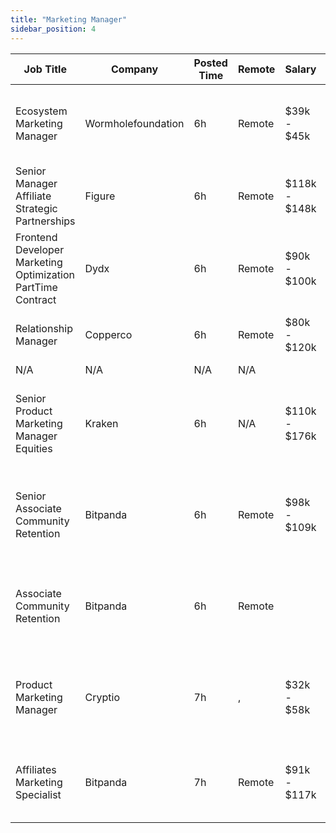 ```yaml
---
title: "Marketing Manager"
sidebar_position: 4
---
```


| Job Title | Company | Posted Time | Remote | Salary | Tags | Apply Link |
|-----------|---------|-------------|--------|--------|------|------------|
| Ecosystem Marketing Manager | Wormholefoundation | 6h | Remote | $39k - $45k | marketing manager, marketing, non tech, blockchain, crypto | [Apply](https://web3.career/ecosystem-marketing-manager-wormholefoundation/106741) |
| Senior Manager Affiliate Strategic Partnerships | Figure | 6h | Remote | $118k - $148k | affiliate, marketing, non tech, partnership, sales | [Apply](https://web3.career/senior-manager-affiliate-strategic-partnerships-figure/106731) |
| Frontend Developer Marketing Optimization PartTime Contract | Dydx | 6h | Remote | $90k - $100k | dev, front end, marketing, non tech, part time | [Apply](https://web3.career/frontend-developer-marketing-optimization-part-time-contract-dydx/106718) |
| Relationship Manager | Copperco | 6h | Remote | $80k - $120k | marketing, non tech, blockchain, crypto, defi | [Apply](https://web3.career/relationship-manager-copperco/105562) |
| N/A | N/A | N/A | N/A |  |  | [Apply](https://web3.career/metana) |
| Senior Product Marketing Manager Equities | Kraken | 6h | N/A | $110k - $176k | marketing manager, marketing, non tech, product marketing, senior | [Apply](https://web3.career/senior-product-marketing-manager-equities-kraken/106715) |
| Senior Associate Community Retention | Bitpanda | 6h | Remote | $98k - $109k | marketing, non tech, product manager, community manager, senior | [Apply](https://web3.career/senior-associate-community-retention-bitpanda/105555) |
| Associate Community Retention | Bitpanda | 6h | Remote |  | marketing, non tech, product manager, community manager, crypto | [Apply](https://web3.career/associate-community-retention-bitpanda/105554) |
| Product Marketing Manager | Cryptio | 7h | , | $32k - $58k | marketing manager, marketing, non tech, product marketing, crypto | [Apply](https://web3.career/product-marketing-manager-cryptio/106702) |
| Affiliates Marketing Specialist | Bitpanda | 7h | Remote | $91k - $117k | marketing specialist, marketing, non tech, crypto, bitcoin | [Apply](https://web3.career/affiliates-marketing-specialist-bitpanda/106699) |
